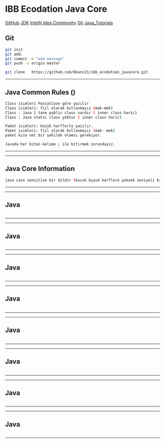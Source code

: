 # IBB Ecodation Java Core
[GitHub]( https://github.com/Okanc21/ibb_ecodation_javacore.git )
[JDK](https://www.oracle.com/tr/java/technologies/downloads/)
[Intellij Idea Community](https://www.jetbrains.com/idea/download/?section=windows)
[Git](https://git-scm.com/downloads)
[Java_Tutorials](https://www.w3schools.com/java/default.asp)


## Git
```sh
git init
git add.
git commit -m "add message"
git push -u origin master

git clone   https://github.com/Okanc21/ibb_ecodation_javacore.git 
```
---
## Java Common Rules ()
```sh
Class isimleri PascalCase göre yazılır
Class isimleri: fiil olarak kullanmayız (mak-mek)
Class : Java 1 tane public class vardır ( inner class haric)
Class : Java static class yoktur ( inner class haric)

Paket isimleri: küçük harflerle yazılır.
Paket isimleri: fiil olarak kullanmayız (mak- mek)
paket kısa net bir şekilde olamsı gerekiyor.

Javada her biten kelime ; ile bitirmek zorundayız.


```
---

---
## Java Core Information
```sh
java case sensitive bir dildir (kucuk buyuk harflere yuksek seviyeli bir dildir)
```
---

---
## Java
```sh

```
---

---
## Java
```sh

```
---

---
## Java
```sh

```
---

---
## Java
```sh

```
---

---
## Java
```sh

```
---

---
## Java
```sh

```
---

---
## Java
```sh

```
---
---
## Java
```sh

```
---
